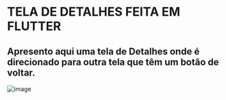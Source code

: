 # TELA DE DETALHES FEITA EM FLUTTER

## Apresento aqui uma tela de Detalhes onde é direcionado para outra tela que têm um botão de voltar.

![image](https://github.com/Tiagosena21/Tela-detalhes/assets/82514114/f16d76bf-ef7b-4a7b-9422-8b5c36425d16)



